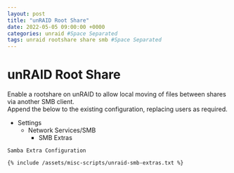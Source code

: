 ```yaml
---
layout: post
title: "unRAID Root Share"
date: 2022-05-05 09:00:00 +0000
categories: unraid #Space Separated
tags: unraid rootshare share smb #Space Separated
---
```


# unRAID Root Share

Enable a rootshare on unRAID to allow local moving of files between shares via another SMB client.  
Append the below to the existing configuration, replacing users as required.

- Settings
    - Network Services/SMB
        - SMB Extras

`Samba Extra Configuration`

```
{% include /assets/misc-scripts/unraid-smb-extras.txt %}
```